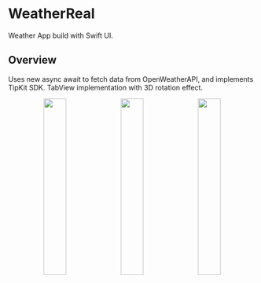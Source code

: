 # WeatherReal
Weather App build with Swift UI. 

## Overview

Uses new async await to fetch data from OpenWeatherAPI, and implements TipKit SDK. TabView implementation with 3D rotation effect. 

<p align="middle">
  <img src="/../main/Images/home.png" width="30.33%" />
    <img src="/../main/Images/favorites.png" width="30.33%" />
      <img src="/../main/Images/comments.png" width="30.33%" />
</p>

